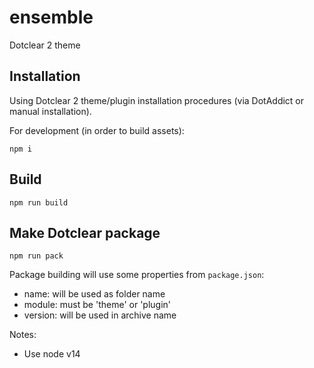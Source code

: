 # ensemble

Dotclear 2 theme

## Installation

Using Dotclear 2 theme/plugin installation procedures (via DotAddict or manual installation).

For development (in order to build assets):

```
npm i
```

## Build

```
npm run build
```

## Make Dotclear package

```
npm run pack
```

Package building will use some properties from `package.json`:

* name: will be used as folder name
* module: must be 'theme' or 'plugin'
* version: will be used in archive name

Notes:

* Use node v14

